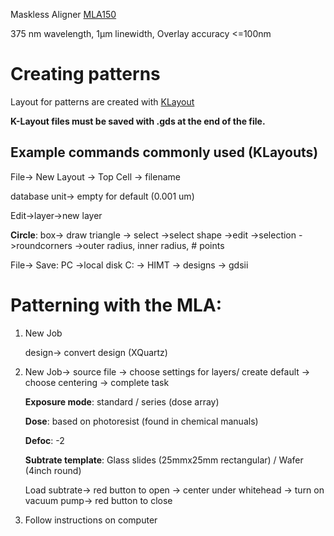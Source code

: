 Maskless Aligner [MLA150](https://heidelberg-instruments.com/product/mla150/) 

375 nm wavelength, 1µm linewidth, Overlay accuracy <=100nm

# Creating patterns
Layout for patterns are created with [KLayout](https://www.klayout.de/)

**K-Layout files must be saved with .gds at the end of the file.**

## Example commands commonly used (KLayouts)

File-> New Layout -> Top Cell -> filename
  
database unit-> empty for default (0.001 um)
  
Edit->layer->new layer 
  
**Circle**: box-> draw triangle -> select ->select shape ->edit ->selection ->roundcorners ->outer radius, inner radius, # points
  
File-> Save: PC ->local disk C: -> HIMT -> designs -> gdsii
  
  
# Patterning with the MLA: 

1) New Job

   design-> convert design (XQuartz)
   
3) New Job-> source file -> choose settings for layers/ create default -> choose centering -> complete task

   **Exposure mode**: standard / series (dose array)

   **Dose**: based on photoresist (found in chemical manuals)

   **Defoc**: -2

   **Subtrate template**: Glass slides (25mmx25mm rectangular) / Wafer (4inch round)

   Load subtrate-> red button to open -> center under whitehead -> turn on vacuum pump-> red button to close

5) Follow instructions on computer 
